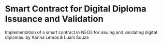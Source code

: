 # Smart Contract for Digital Diploma Issuance and Validation
Implementation of a smart contract in NEO3 for issuing and validating digital diplomas.
by Karina Lemos & Luam Souza
